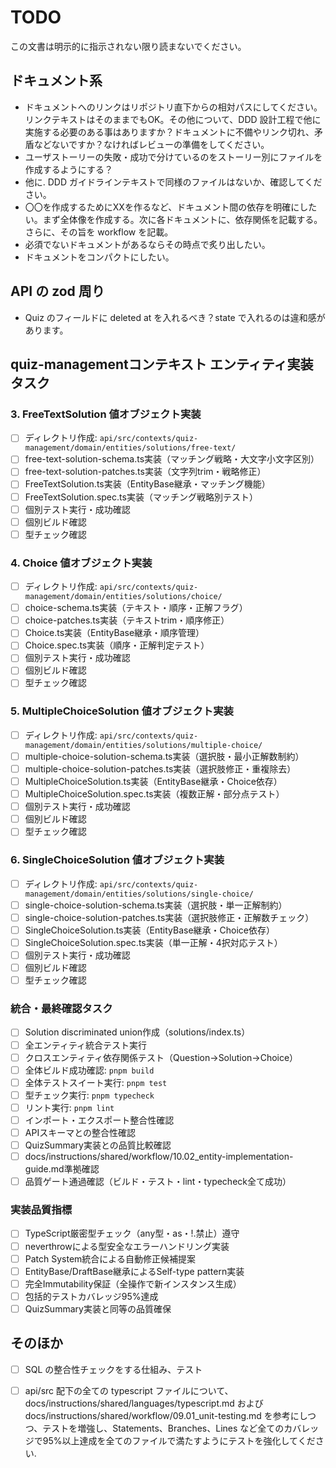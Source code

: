 # TODO

この文書は明示的に指示されない限り読まないでください。

## ドキュメント系

- ドキュメントへのリンクはリポジトリ直下からの相対パスにしてください。リンクテキストはそのままでもOK。その他について、DDD 設計工程で他に実施する必要のある事はありますか？ドキュメントに不備やリンク切れ、矛盾などないですか？なければレビューの準備をしてください。
- ユーザストーリーの失敗・成功で分けているのをストーリー別にファイルを作成するようにする？
- 他に. DDD ガイドラインテキストで同様のファイルはないか、確認してください。
- 〇〇を作成するためにXXを作るなど、ドキュメント間の依存を明確にしたい。まず全体像を作成する。次に各ドキュメントに、依存関係を記載する。さらに、その旨を workflow を記載。
- 必須でないドキュメントがあるならその時点で炙り出したい。
- ドキュメントをコンパクトにしたい。

## API の zod 周り

- Quiz のフィールドに deleted at を入れるべき？state で入れるのは違和感があります。

## quiz-managementコンテキスト エンティティ実装タスク

### 3. FreeTextSolution 値オブジェクト実装
- [ ] ディレクトリ作成: `api/src/contexts/quiz-management/domain/entities/solutions/free-text/`
- [ ] free-text-solution-schema.ts実装（マッチング戦略・大文字小文字区別）
- [ ] free-text-solution-patches.ts実装（文字列trim・戦略修正）
- [ ] FreeTextSolution.ts実装（EntityBase継承・マッチング機能）
- [ ] FreeTextSolution.spec.ts実装（マッチング戦略別テスト）
- [ ] 個別テスト実行・成功確認
- [ ] 個別ビルド確認
- [ ] 型チェック確認

### 4. Choice 値オブジェクト実装
- [ ] ディレクトリ作成: `api/src/contexts/quiz-management/domain/entities/solutions/choice/`
- [ ] choice-schema.ts実装（テキスト・順序・正解フラグ）
- [ ] choice-patches.ts実装（テキストtrim・順序修正）
- [ ] Choice.ts実装（EntityBase継承・順序管理）
- [ ] Choice.spec.ts実装（順序・正解判定テスト）
- [ ] 個別テスト実行・成功確認
- [ ] 個別ビルド確認
- [ ] 型チェック確認

### 5. MultipleChoiceSolution 値オブジェクト実装
- [ ] ディレクトリ作成: `api/src/contexts/quiz-management/domain/entities/solutions/multiple-choice/`
- [ ] multiple-choice-solution-schema.ts実装（選択肢・最小正解数制約）
- [ ] multiple-choice-solution-patches.ts実装（選択肢修正・重複除去）
- [ ] MultipleChoiceSolution.ts実装（EntityBase継承・Choice依存）
- [ ] MultipleChoiceSolution.spec.ts実装（複数正解・部分点テスト）
- [ ] 個別テスト実行・成功確認
- [ ] 個別ビルド確認
- [ ] 型チェック確認

### 6. SingleChoiceSolution 値オブジェクト実装
- [ ] ディレクトリ作成: `api/src/contexts/quiz-management/domain/entities/solutions/single-choice/`
- [ ] single-choice-solution-schema.ts実装（選択肢・単一正解制約）
- [ ] single-choice-solution-patches.ts実装（選択肢修正・正解数チェック）
- [ ] SingleChoiceSolution.ts実装（EntityBase継承・Choice依存）
- [ ] SingleChoiceSolution.spec.ts実装（単一正解・4択対応テスト）
- [ ] 個別テスト実行・成功確認
- [ ] 個別ビルド確認
- [ ] 型チェック確認

### 統合・最終確認タスク
- [ ] Solution discriminated union作成（solutions/index.ts）
- [ ] 全エンティティ統合テスト実行
- [ ] クロスエンティティ依存関係テスト（Question→Solution→Choice）
- [ ] 全体ビルド成功確認: `pnpm build`
- [ ] 全体テストスイート実行: `pnpm test`
- [ ] 型チェック実行: `pnpm typecheck`
- [ ] リント実行: `pnpm lint`
- [ ] インポート・エクスポート整合性確認
- [ ] APIスキーマとの整合性確認
- [ ] QuizSummary実装との品質比較確認
- [ ] docs/instructions/shared/workflow/10.02_entity-implementation-guide.md準拠確認
- [ ] 品質ゲート通過確認（ビルド・テスト・lint・typecheck全て成功）

### 実装品質指標
- [ ] TypeScript厳密型チェック（any型・as・!.禁止）遵守
- [ ] neverthrowによる型安全なエラーハンドリング実装
- [ ] Patch System統合による自動修正候補提案
- [ ] EntityBase/DraftBase継承によるSelf-type pattern実装
- [ ] 完全Immutability保証（全操作で新インスタンス生成）
- [ ] 包括的テストカバレッジ95%達成
- [ ] QuizSummary実装と同等の品質確保

## そのほか

- [ ] SQL の整合性チェックをする仕組み、テスト
- [ ] api/src 配下の全ての typescript ファイルについて、docs/instructions/shared/languages/typescript.md およびdocs/instructions/shared/workflow/09.01_unit-testing.md を参考にしつつ、テストを増強し、Statements、Branches、Lines など全てのカバレッジで95%以上達成を全てのファイルで満たすようにテストを強化してください.

